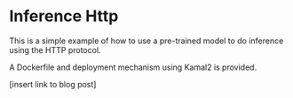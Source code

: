 
# Inference Http

This is a simple example of how to use a pre-trained model to do inference using the HTTP protocol.

A Dockerfile and deployment mechanism using Kamal2 is provided.

[insert link to blog post]
